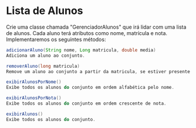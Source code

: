 # Lista de Alunos


Crie uma classe chamada "GerenciadorAlunos" que irá lidar com uma lista de alunos. Cada aluno terá atributos como nome, matrícula e nota. Implementaremos os seguintes métodos:

```java
adicionarAluno(String nome, Long matricula, double media)
Adiciona um aluno ao conjunto.

removerAluno(long matricula)
Remove um aluno ao conjunto a partir da matricula, se estiver presente.

exibirAlunosPorNome()
Exibe todos os alunos do conjunto em ordem alfabética pelo nome.

exibirAlunosPorNota()
Exibe todos os alunos do conjunto em ordem crescente de nota.

exibirAlunos()
Exibe todos os alunos do conjunto.
```